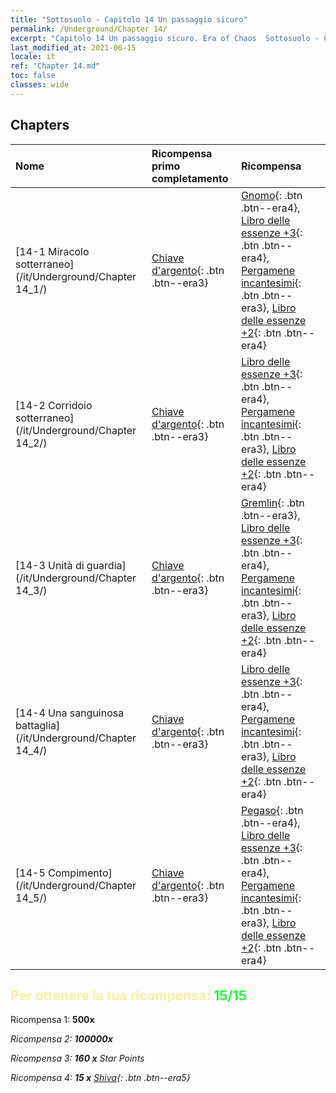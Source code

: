 ```yaml
---
title: "Sottosuolo - Capitolo 14 Un passaggio sicuro"
permalink: /Underground/Chapter 14/
excerpt: "Capitolo 14 Un passaggio sicuro. Era of Chaos  Sottosuolo - Capitolo 14. Un passaggio sicuro"
last_modified_at: 2021-06-15
locale: it
ref: "Chapter 14.md"
toc: false
classes: wide
---
```


## Chapters

  | Nome |  Ricompensa primo completamento | Ricompensa |
  |:------------|:------------|:------------| 
  | [14-1 Miracolo sotterraneo](/it/Underground/Chapter 14_1/) | [Chiave d'argento](/ItemsIT/con_693/){: .btn .btn--era3} | [Gnomo](/ItemsIT/unt_200/){: .btn .btn--era4}, [Libro delle essenze +3](/ItemsIT/mat_60/){: .btn .btn--era4}, [Pergamene incantesimi](/ItemsIT/con_694/){: .btn .btn--era3}, [Libro delle essenze +2](/ItemsIT/mat_53/){: .btn .btn--era4} |
  | [14-2 Corridoio sotterraneo](/it/Underground/Chapter 14_2/) | [Chiave d'argento](/ItemsIT/con_693/){: .btn .btn--era3} | [Libro delle essenze +3](/ItemsIT/mat_60/){: .btn .btn--era4}, [Pergamene incantesimi](/ItemsIT/con_694/){: .btn .btn--era3}, [Libro delle essenze +2](/ItemsIT/mat_53/){: .btn .btn--era4} |
  | [14-3 Unità di guardia](/it/Underground/Chapter 14_3/) | [Chiave d'argento](/ItemsIT/con_693/){: .btn .btn--era3} | [Gremlin](/ItemsIT/unt_235/){: .btn .btn--era3}, [Libro delle essenze +3](/ItemsIT/mat_60/){: .btn .btn--era4}, [Pergamene incantesimi](/ItemsIT/con_694/){: .btn .btn--era3}, [Libro delle essenze +2](/ItemsIT/mat_53/){: .btn .btn--era4} |
  | [14-4 Una sanguinosa battaglia](/it/Underground/Chapter 14_4/) | [Chiave d'argento](/ItemsIT/con_693/){: .btn .btn--era3} | [Libro delle essenze +3](/ItemsIT/mat_60/){: .btn .btn--era4}, [Pergamene incantesimi](/ItemsIT/con_694/){: .btn .btn--era3}, [Libro delle essenze +2](/ItemsIT/mat_53/){: .btn .btn--era4} |
  | [14-5 Compimento](/it/Underground/Chapter 14_5/) | [Chiave d'argento](/ItemsIT/con_693/){: .btn .btn--era3} | [Pegaso](/ItemsIT/unt_202/){: .btn .btn--era4}, [Libro delle essenze +3](/ItemsIT/mat_60/){: .btn .btn--era4}, [Pergamene incantesimi](/ItemsIT/con_694/){: .btn .btn--era3}, [Libro delle essenze +2](/ItemsIT/mat_53/){: .btn .btn--era4} |


## <span style="color: #ffeea0">Per ottenere la tua ricompensa: </span><span style="color: #27f73a">15/15</span>

 Ricompensa 1:  **500x** <i class="fas fa-gem"/>

 Ricompensa 2:  **100000x** <i class="fas fa-coins"/>

 Ricompensa 3: **160 x** Star Points

 Ricompensa 4: **15 x** [Shiva](/ItemsIT/her_376/){: .btn .btn--era5}

